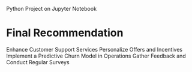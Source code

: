 Python Project on Jupyter Notebook
# Final Recommendation
Enhance Customer Support Services
Personalize Offers and Incentives
Implement a Predictive Churn Model in Operations
Gather Feedback and Conduct Regular Surveys
